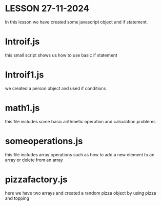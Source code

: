 # LESSON 27-11-2024
In this lesson we have created some javascript object and if statement. 

# Introif.js 
this small script shows us how to use basic if statement 

# Introif1.js 
we created a person object and used if conditions 

# math1.js
this file includes some basic arithmetic operation and calculation problems 

# someoperations.js 
this file includes array operations such as how to add a new element to an array or delete from an array


# pizzafactory.js 

here we have two arrays and created a random pizza object by using pizza and topping 

